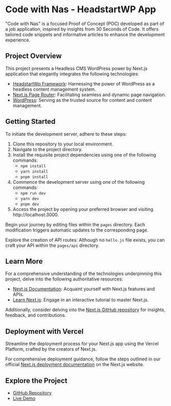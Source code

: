 # Code with Nas - HeadstartWP App

"Code with Nas" is a focused Proof of Concept (POC) developed as part of a job application, inspired by insights from 30 Seconds of Code. It offers tailored code snippets and informative articles to enhance the development experience.

## Project Overview

This project presents a Headless CMS WordPress power by Next.js application that elegantly integrates the following technologies:

- [HeadstartWp Framework](https://headstartwp.10up.com/): Harnessing the power of WordPress as a headless content management system.
- [Next.js Page Router](https://nextjs.org/): Facilitating seamless and dynamic page navigation.
- [WordPress](https://wordpress.org/): Serving as the trusted source for content and content management.

## Getting Started

To initiate the development server, adhere to these steps:

1. Clone this repository to your local environment.
2. Navigate to the project directory.
3. Install the requisite project dependencies using one of the following commands:
   - `npm install`
   - `yarn install`
   - `pnpm install`
4. Commence the development server using one of the following commands:
   - `npm run dev`
   - `yarn dev`
   - `pnpm dev`
5. Access the project by opening your preferred browser and visiting http://localhost:3000.

Begin your journey by editing files within the `pages` directory. Each modification triggers automatic updates to the corresponding page.

Explore the creation of API routes: Although no `hello.js` file exists, you can craft your API within the `pages/api` directory.

## Learn More

For a comprehensive understanding of the technologies underpinning this project, delve into the following authoritative resources:

- [Next.js Documentation](https://nextjs.org/docs): Acquaint yourself with Next.js features and APIs.
- [Learn Next.js](https://nextjs.org/learn): Engage in an interactive tutorial to master Next.js.

Additionally, consider delving into the [Next.js GitHub repository](https://github.com/vercel/next.js) for insights, feedback, and contributions.

## Deployment with Vercel

Streamline the deployment process for your Next.js app using the Vercel Platform, crafted by the creators of Next.js.

For comprehensive deployment guidance, follow the steps outlined in our official [Next.js deployment documentation](https://nextjs.org/docs/deployment) on the Next.js website.

## Explore the Project

- [GitHub Repository](https://github.com/annasrauther/code-with-nas/)
- [Live Demo](https://code-with-nas.vercel.app/)
